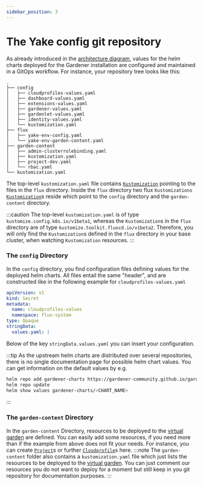 ```yaml
---
sidebar_position: 3
---
```


# The Yake config git repository
As already introduced in the [architecture diagram](./architecture.md), values for the helm charts deployed for the Gardener installation are configured and maintained in a GitOps workflow. For instance, your repository tree looks like this:
```
.
├── config
│   ├── cloudprofiles-values.yaml
│   ├── dashboard-values.yaml
│   ├── extensions-values.yaml
│   ├── gardener-values.yaml
│   ├── gardenlet-values.yaml
│   ├── identity-values.yaml
│   └── kustomization.yaml
├── flux
│   ├── yake-env-config.yaml
│   └── yake-env-garden-content.yaml
├── garden-content
│   ├── admin-clusterrolebinding.yaml
│   ├── kustomization.yaml
│   ├── project-dev.yaml
│   └── rbac.yaml
└── kustomization.yaml
```
The top-level `kustomization.yaml` file contains [`Kustomization`](https://kubectl.docs.kubernetes.io/references/kustomize/kustomization/) pointing to the files in the `flux` directory. Inside the `flux` directory two flux `Kustomizations` [`Kustomization`](https://fluxcd.io/flux/components/kustomize/api/)s reside which point to the `config` directory and the `garden-content` directory.

:::caution
The top-level `kustomization.yaml` is of type `kustomize.config.k8s.io/v1beta1`, whereas the `Kustomization`s in the `flux` directory are of type `kustomize.toolkit.fluxcd.io/v1beta2`. Therefore, you will only find the `Kustomization`s defined in the `flux` directory in your base cluster, when watching `Kustomization` resources.
:::

### The `config` Directory
In the `config` directory, you find configuration files defining values for the deployed helm charts. All files entail the same "header", and are constructed like in the following example for `cloudprofiles-values.yaml`
```yaml
apiVersion: v1
kind: Secret
metadata:
  name: cloudprofiles-values
  namespace: flux-system
type: Opaque
stringData:
  values.yaml: |
```
Below of the key `stringData.values.yaml` you can insert your configuration.

:::tip
As the upstream helm charts are distributed over several repositories, there is no single documentation page for possible helm chart values. You can get information on the default values by e.g. 
```sh
helm repo add gardener-charts https://gardener-community.github.io/gardener-charts
helm repo update
helm show values gardener-charts/<CHART_NAME>
```
:::

### The `garden-content` Directory
In the `garden-content` Directory, resources to be deployed to the [virtual garden](https://github.com/gardener/garden-setup#concept-the-virtual-cluster) are defined. You can easily add some resources, if you need more than if the example from above does not fit your needs. For instance, you can create [`Project`](https://gardener.cloud/docs/gardener/api-reference/core/#core.gardener.cloud/v1beta1.Project)s or further [`Cloudprofile`](https://gardener.cloud/docs/gardener/api-reference/core/#core.gardener.cloud/v1beta1.CloudProfile)s here.
:::note
The `garden-content` folder also contains a `kustomization.yaml` file which just lists the resources to be deployed to the [virtual garden](https://github.com/gardener/garden-setup#concept-the-virtual-cluster). You can just comment our resources you do not want to deploy for a moment but still keep in you git repository for documentation purposes.
:::
